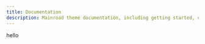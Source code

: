 ```yaml
---
title: Documentation
description: Mainroad theme documentation, including getting started, customization guides, and FAQ.
---
```


hello
